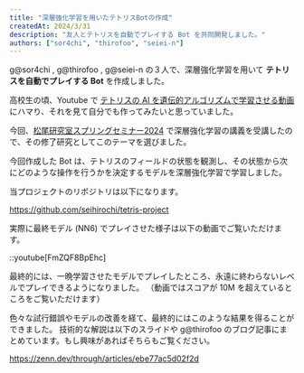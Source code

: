 ```yaml
---
title: "深層強化学習を用いたテトリスBotの作成"
createdAt: 2024/3/31
description: "友人とテトリスを自動でプレイする Bot を共同開発しました。"
authors: ["sor4chi", "thirofoo", "seiei-n"]
---
```


g@sor4chi , g@thirofoo , g@seiei-n の３人で、深層強化学習を用いて **テトリスを自動でプレイする Bot** を作成しました。

高校生の頃、Youtube で [テトリスの AI を遺伝的アルゴリズムで学習させる動画](https://www.youtube.com/watch?v=D7rjGRoiCeM) にハマり、それを見て自分でも作ってみたいと思っていました。

今回、[松尾研究室スプリングセミナー2024](https://weblab.t.u-tokyo.ac.jp/spring2024/) で深層強化学習の講義を受講したので、その修了研究としてこのテーマを選びました。

今回作成した Bot は、テトリスのフィールドの状態を観測し、その状態から次にどのような操作を行うかを決定するモデルを深層強化学習で学習しました。

当プロジェクトのリポジトリは以下になります。

<https://github.com/seihirochi/tetris-project>

実際に最終モデル (NN6) でプレイさせた様子は以下の動画でご覧いただけます。

::youtube[FmZQF8BpEhc]

最終的には、一晩学習させたモデルでプレイしたところ、永遠に終わらないレベルでプレイできるようになりました。
（動画ではスコアが 10M を超えているところをご覧いただけます）

色々な試行錯誤やモデルの改善を経て、最終的にはこのような結果を得ることができました。
技術的な解説は以下のスライドや g@thirofoo のブログ記事にまとめています。もし興味があればそちらもご覧ください。

<https://zenn.dev/through/articles/ebe77ac5d02f2d>
